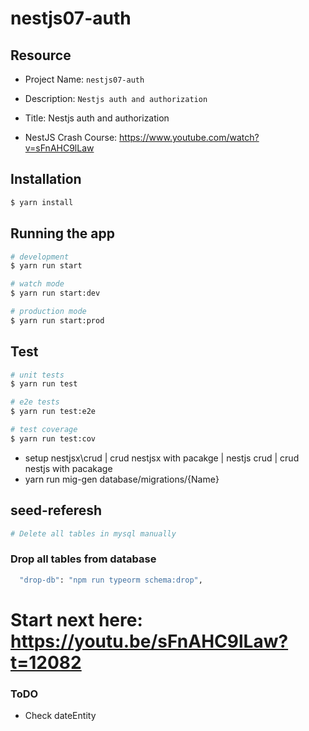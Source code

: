 # nestjs07-auth

## Resource

- Project Name: `nestjs07-auth`
- Description: `Nestjs auth and authorization`
- Title: Nestjs auth and authorization

- NestJS Crash Course: https://www.youtube.com/watch?v=sFnAHC9lLaw

## Installation

```bash
$ yarn install
```

## Running the app

```bash
# development
$ yarn run start

# watch mode
$ yarn run start:dev

# production mode
$ yarn run start:prod
```

## Test

```bash
# unit tests
$ yarn run test

# e2e tests
$ yarn run test:e2e

# test coverage
$ yarn run test:cov
```

- setup nestjsx\crud | crud nestjsx with pacakge | nestjs crud | crud nestjs with pacakage 
- yarn run mig-gen database/migrations/{Name}


## seed-referesh

```bash
# Delete all tables in mysql manually
```


### Drop all tables from database
```bash
  "drop-db": "npm run typeorm schema:drop", 
```

# Start next here: https://youtu.be/sFnAHC9lLaw?t=12082


### ToDO 
- Check dateEntity 